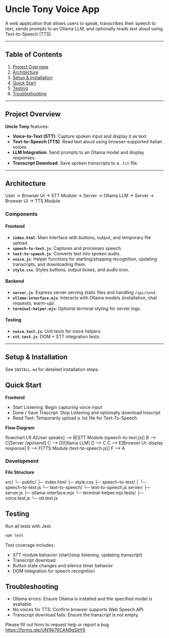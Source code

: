 # Uncle Tony Voice App

A web application that allows users to speak, transcribes their speech to text, sends prompts to an Ollama LLM, and optionally reads text aloud using Text-to-Speech (TTS). 

---

## Table of Contents

1. [Project Overview](#project-overview)
2. [Architecture](#architecture)
3. [Setup & Installation](#setup--installation)
4. [Quick Start](#quick-start)
5. [Testing](#testing)
6. [Troubleshooting](#troubleshooting)

---

## Project Overview

**Uncle Tony** features:

- **Voice-to-Text (STT)**: Capture spoken input and display it as text.
- **Text-to-Speech (TTS)**: Read text aloud using browser-supported Italian voices.
- **LLM Integration**: Send prompts to an Ollama model and display responses.
- **Transcript Download**: Save spoken transcripts to a `.txt` file.

---

## Architecture

User → Browser UI → STT Module → Server → Ollama LLM → Server → Browser UI → TTS Module

### Components

#### Frontend

- **`index.html`**: Main interface with buttons, output, and temporary file upload.
- **`speech-to-text.js`**: Captures and processes speech.
- **`text-to-speech.js`**: Converts text into spoken audio.
- **`voice.js`**: Helper functions for starting/stopping recognition, updating transcripts, and downloading them.
- **`style.css`**: Styles buttons, output boxes, and audio icon.

#### Backend

- **`server.js`**: Express server serving static files and handling `/api/send`.
- **`ollama-interface.mjs`**: Interacts with Ollama models (installation, chat requests, warm-up).
- **`terminal-helper.mjs`**: Optional terminal styling for server logs.

#### Testing

- **`voice.test.js`**: Unit tests for voice helpers.
- **`stt.test.js`**: DOM + STT integration tests.

---

## Setup & Installation

See `INSTALL.md` for detailed installation steps.

## Quick Start

**Frontend**

- Start Listening: Begin capturing voice input
- Done / Save Trascript: Stop Listening and optionally download trascript
- Read Text: Temporarily upload a .txt file for Text-To-Speech

**Flow Diagram**

flowchart LR
A[User speaks] --> B[STT Module (speech-to-text.js)]
B --> C[Server /api/send]
C --> D[Ollama LLM]
D --> C
C --> E[Browser UI: display response]
E --> F[TTS Module (text-to-speech.js)]
F --> A

### Development

**File Structure**

src/
└─ public/
├─ index.html
├─ style.css
├─ speech-to-text/
│ └─ speech-to-text.js
└─ text-to-speech/
└─ text-to-speech.js
server/
├─ server.js
├─ ollama-interface.mjs
└─ terminal-helper.mjs
tests/
├─ voice.test.js
└─ stt.test.js

## Testing

Run all tests with Jest:

```bash
npm test
```

Test coverage includes:

- STT module behavior (start/stop listening, updating transcript)
- Transcript download
- Button state changes and silence timer behavior
- DOM integration for speech recognition

## Troubleshooting

- Ollama errors: Ensure Ollama is installed and the specified model is available.
- No voices for TTS: Confirm browser supports Web Speech API.
- Transcript download fails: Ensure the transcript is not empty.

Please fill out form to request help or report a bug https://forms.gle/UN1Nj76CAN9gSitY6
